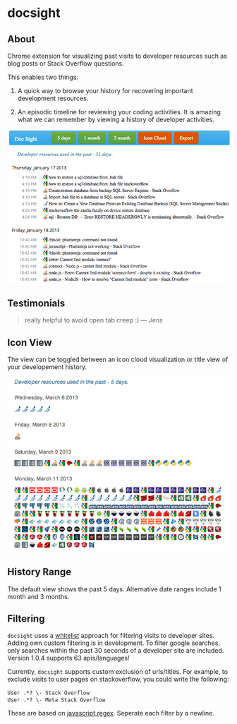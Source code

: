 docsight
==============

## About
Chrome extension for visualizing past visits to developer resources such as blog posts or Stack Overflow questions.

This enables two things:

1. A quick way to browse your history for recovering important development resources. 

2. An episodic timeline for reviewing your coding activities.  It is amazing what we can remember by viewing a history
of developer activities.


![Screenshot](https://github.com/chrisparnin/docsight/raw/master/docs/docSightTitleView.png)

## Testimonials

> really helpful to avoid open tab creep :) &mdash; <cite>Jens</cite>

## Icon View
The view can be toggled between an icon cloud visualization or title view of your developement history.

![ICON VIEW](https://github.com/chrisparnin/docsight/raw/master/docs/IconViews.png)

## History Range
The default view shows the past 5 days.  Alternative date ranges include 1 month and 3 months.

## Filtering

`docsight` uses a [whitelist](https://github.com/chrisparnin/docsight/blob/master/js/filterpresets.js) approach for filtering visits to developer sites.  Adding own custom filtering is in development.  To filter google searches, only searches within the past 30 seconds of a developer site are included.  Version 1.0.4 supports 63 apis/languages!

Currently, `docsight` supports custom exclusion of urls/titles.  For example, to exclude visits to user pages on stackoverflow, you could write the following:

    User .*? \- Stack Overflow
    User .*? \- Meta Stack Overflow

These are based on [javascript regex](https://developer.mozilla.org/en-US/docs/JavaScript/Guide/Regular_Expressions).  Seperate each filter by a newline.
